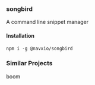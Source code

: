 ### songbird

A command line snippet manager


#### Installation
`npm i -g @navxio/songbird`

### Similar Projects

boom
